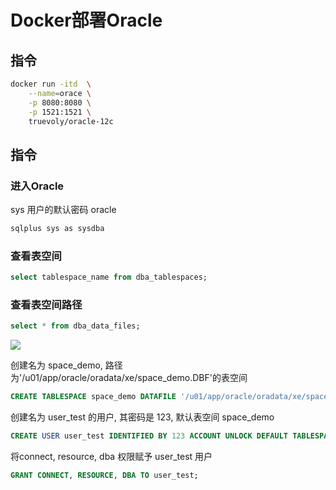<!--
 * @Description: 
 * @Version: 1.0
 * @Autor: DaLao
 * @Email: dalao@xxx.com
 * @Date: 2021-01-16 17:59:34
 * @LastEditors: Please set LastEditors
 * @LastEditTime: 2024-05-19 23:28:02
-->

# Docker部署Oracle

## 指令

```sh
docker run -itd  \
    --name=orace \
    -p 8080:8080 \
    -p 1521:1521 \
    truevoly/oracle-12c
```


## 指令

### 进入Oracle

sys 用户的默认密码 oracle

```sh
sqlplus sys as sysdba
```

### 查看表空间

```sql
select tablespace_name from dba_tablespaces;
```

### 查看表空间路径

```sql
select * from dba_data_files;
```

![](https://cdn.hurra.ltd/img/20201130153639.png)

创建名为 space_demo, 路径为'/u01/app/oracle/oradata/xe/space_demo.DBF'的表空间

```sql
CREATE TABLESPACE space_demo DATAFILE '/u01/app/oracle/oradata/xe/space_demo.DBF' SIZE 32M AUTOEXTEND ON NEXT 32M MAXSIZE 20480M EXTENT MANAGEMENT LOCAL;
```

创建名为 user_test 的用户, 其密码是 123, 默认表空间 space_demo

```sql
CREATE USER user_test IDENTIFIED BY 123 ACCOUNT UNLOCK DEFAULT TABLESPACE space_demo;
```

将connect, resource, dba 权限赋予 user_test 用户

```sql
GRANT CONNECT, RESOURCE, DBA TO user_test;
```
